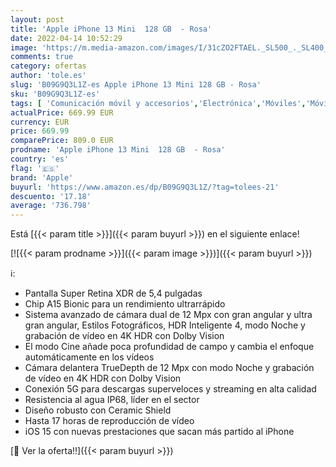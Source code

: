 ```yaml
---
layout: post
title: 'Apple iPhone 13 Mini  128 GB  - Rosa'
date: 2022-04-14 10:52:29
image: 'https://m.media-amazon.com/images/I/31cZO2FTAEL._SL500_._SL400_.jpg'
comments: true
category: ofertas
author: 'tole.es'
slug: 'B09G9Q3L1Z-es Apple iPhone 13 Mini 128 GB - Rosa'
sku: 'B09G9Q3L1Z-es'
tags: [ 'Comunicación móvil y accesorios','Electrónica','Móviles','Móviles y smartphones libres','apple','iphone','🇪🇸', ]
actualPrice: 669.99 EUR
currency: EUR
price: 669.99
comparePrice: 809.0 EUR
prodname: 'Apple iPhone 13 Mini  128 GB  - Rosa'
country: 'es'
flag: '🇪🇸'
brand: 'Apple'
buyurl: 'https://www.amazon.es/dp/B09G9Q3L1Z/?tag=tolees-21'
descuento: '17.18'
average: '736.798'
---
```


Está [{{< param title >}}]({{< param buyurl >}}) en el siguiente enlace!

[![{{< param prodname >}}]({{< param image >}})]({{< param buyurl >}})

ℹ️:

- Pantalla Super Retina XDR de 5,4 pulgadas
- Chip A15 Bionic para un rendimiento ultrarrápido
- Sistema avanzado de cámara dual de 12 Mpx con gran angular y ultra gran angular, Estilos Fotográficos, HDR Inteligente 4, modo Noche y grabación de vídeo en 4K HDR con Dolby Vision
- El modo Cine añade poca profundidad de campo y cambia el enfoque automáticamente en los vídeos
- Cámara delantera TrueDepth de 12 Mpx con modo Noche y grabación de vídeo en 4K HDR con Dolby Vision
- Conexión 5G para descargas superveloces y streaming en alta calidad
- Resistencia al agua IP68, líder en el sector
- Diseño robusto con Ceramic Shield
- Hasta 17 horas de reproducción de vídeo
- iOS 15 con nuevas prestaciones que sacan más partido al iPhone

[🛒 Ver la oferta!!]({{< param buyurl >}})
